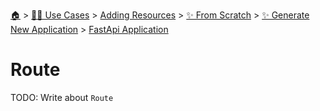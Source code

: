 <!--startTocHeader-->
[🏠](../../../../../README.md) > [👷🏽 Use Cases](../../../../README.md) > [Adding Resources](../../../README.md) > [✨ From Scratch](../../README.md) > [✨ Generate New Application](../README.md) > [FastApi Application](README.md)
# Route
<!--endTocHeader-->
TODO: Write about `Route`
<!--startTocSubTopic-->
<!--endTocSubTopic-->